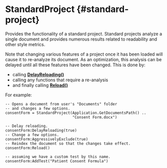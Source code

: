 # StandardProject {#standard-project}

Provides the functionality of a standard project. Standard projects analyze a single document and provides numerous results related to readability and other style metrics.

Note that changing various features of a project once
it has been loaded will cause it to re-analyze its
document. As an optimization, this analysis can be
delayed until all these features have been changed.
This is done by:

- calling **[DelayReloading()](#standard-delayreloading)**
- calling any functions that require a re-analysis
- and finally calling **[Reload()](#standard-reload)**

For example:

```{sql}
-- Opens a document from user's "Documents" folder
-- and changes a few options.
consentForm = StandardProject(Application.GetDocumentsPath() ..
                              "Consent Form.docx")

-- Delay reloading.
consentForm:DelayReloading(true)
-- Change a few options.
consentForm:AggressivelyExclude(true)
-- Reindex the document so that the changes take effect.
consentForm:Reload()

-- assuming we have a custom test by this name.
consentForm:AddTest("Patient Consent Formula")
```
